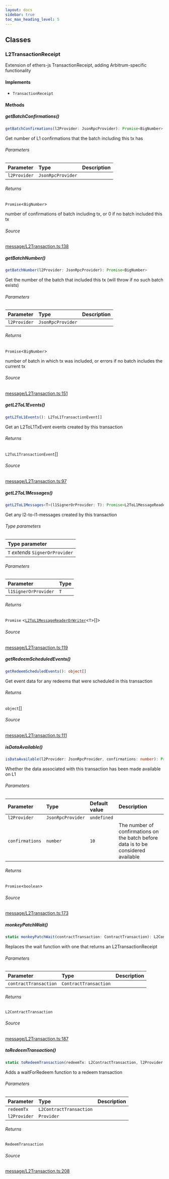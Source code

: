 ```yaml
---
layout: docs
sidebar: true
toc_max_heading_level: 5
---
```


## Classes

### L2TransactionReceipt

Extension of ethers-js TransactionReceipt, adding Arbitrum-specific functionality

#### Implements

- `TransactionReceipt`

#### Methods

##### getBatchConfirmations()

```ts
getBatchConfirmations(l2Provider: JsonRpcProvider): Promise<BigNumber>
```

Get number of L1 confirmations that the batch including this tx has

###### Parameters

| Parameter    | Type              | Description |
| :----------- | :---------------- | :---------- |
| `l2Provider` | `JsonRpcProvider` |             |

###### Returns

`Promise`\<`BigNumber`\>

number of confirmations of batch including tx, or 0 if no batch included this tx

###### Source

[message/L2Transaction.ts:138](https://github.com/OffchainLabs/arbitrum-sdk/blob/d89535657484f4768d4009e0aecb95a7d5cbb9f5/src/lib/message/L2Transaction.ts#L138)

##### getBatchNumber()

```ts
getBatchNumber(l2Provider: JsonRpcProvider): Promise<BigNumber>
```

Get the number of the batch that included this tx (will throw if no such batch exists)

###### Parameters

| Parameter    | Type              | Description |
| :----------- | :---------------- | :---------- |
| `l2Provider` | `JsonRpcProvider` |             |

###### Returns

`Promise`\<`BigNumber`\>

number of batch in which tx was included, or errors if no batch includes the current tx

###### Source

[message/L2Transaction.ts:151](https://github.com/OffchainLabs/arbitrum-sdk/blob/d89535657484f4768d4009e0aecb95a7d5cbb9f5/src/lib/message/L2Transaction.ts#L151)

##### getL2ToL1Events()

```ts
getL2ToL1Events(): L2ToL1TransactionEvent[]
```

Get an L2ToL1TxEvent events created by this transaction

###### Returns

`L2ToL1TransactionEvent`[]

###### Source

[message/L2Transaction.ts:97](https://github.com/OffchainLabs/arbitrum-sdk/blob/d89535657484f4768d4009e0aecb95a7d5cbb9f5/src/lib/message/L2Transaction.ts#L97)

##### getL2ToL1Messages()

```ts
getL2ToL1Messages<T>(l1SignerOrProvider: T): Promise<L2ToL1MessageReaderOrWriter<T>[]>
```

Get any l2-to-l1-messages created by this transaction

###### Type parameters

| Type parameter                   |
| :------------------------------- |
| `T` _extends_ `SignerOrProvider` |

###### Parameters

| Parameter            | Type |
| :------------------- | :--- |
| `l1SignerOrProvider` | `T`  |

###### Returns

`Promise` \<[`L2ToL1MessageReaderOrWriter`](L2ToL1Message.md#l2tol1messagereaderorwritert)\<`T`\>[]\>

###### Source

[message/L2Transaction.ts:119](https://github.com/OffchainLabs/arbitrum-sdk/blob/d89535657484f4768d4009e0aecb95a7d5cbb9f5/src/lib/message/L2Transaction.ts#L119)

##### getRedeemScheduledEvents()

```ts
getRedeemScheduledEvents(): object[]
```

Get event data for any redeems that were scheduled in this transaction

###### Returns

`object`[]

###### Source

[message/L2Transaction.ts:111](https://github.com/OffchainLabs/arbitrum-sdk/blob/d89535657484f4768d4009e0aecb95a7d5cbb9f5/src/lib/message/L2Transaction.ts#L111)

##### isDataAvailable()

```ts
isDataAvailable(l2Provider: JsonRpcProvider, confirmations: number): Promise<boolean>
```

Whether the data associated with this transaction has been
made available on L1

###### Parameters

| Parameter       | Type              | Default value | Description                                                                        |
| :-------------- | :---------------- | :------------ | :--------------------------------------------------------------------------------- |
| `l2Provider`    | `JsonRpcProvider` | `undefined`   |                                                                                    |
| `confirmations` | `number`          | `10`          | The number of confirmations on the batch before data is to be considered available |

###### Returns

`Promise`\<`boolean`\>

###### Source

[message/L2Transaction.ts:173](https://github.com/OffchainLabs/arbitrum-sdk/blob/d89535657484f4768d4009e0aecb95a7d5cbb9f5/src/lib/message/L2Transaction.ts#L173)

##### monkeyPatchWait()

```ts
static monkeyPatchWait(contractTransaction: ContractTransaction): L2ContractTransaction
```

Replaces the wait function with one that returns an L2TransactionReceipt

###### Parameters

| Parameter             | Type                  | Description |
| :-------------------- | :-------------------- | :---------- |
| `contractTransaction` | `ContractTransaction` |             |

###### Returns

`L2ContractTransaction`

###### Source

[message/L2Transaction.ts:187](https://github.com/OffchainLabs/arbitrum-sdk/blob/d89535657484f4768d4009e0aecb95a7d5cbb9f5/src/lib/message/L2Transaction.ts#L187)

##### toRedeemTransaction()

```ts
static toRedeemTransaction(redeemTx: L2ContractTransaction, l2Provider: Provider): RedeemTransaction
```

Adds a waitForRedeem function to a redeem transaction

###### Parameters

| Parameter    | Type                    | Description |
| :----------- | :---------------------- | :---------- |
| `redeemTx`   | `L2ContractTransaction` |             |
| `l2Provider` | `Provider`              |             |

###### Returns

`RedeemTransaction`

###### Source

[message/L2Transaction.ts:208](https://github.com/OffchainLabs/arbitrum-sdk/blob/d89535657484f4768d4009e0aecb95a7d5cbb9f5/src/lib/message/L2Transaction.ts#L208)
